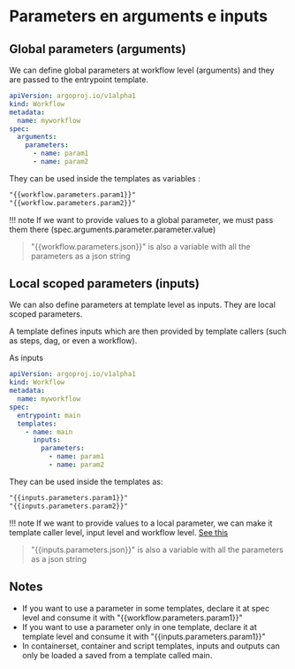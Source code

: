 # Parameters en arguments e inputs

## Global parameters (arguments)

We can define global parameters at workflow level (arguments) and they are passed to the entrypoint template.

```yaml
apiVersion: argoproj.io/v1alpha1
kind: Workflow
metadata:
  name: myworkflow
spec:
  arguments:
    parameters:
      - name: param1
      - name: param2
```

They can be used inside the templates as variables :

```txt
"{{workflow.parameters.param1}}"
"{{workflow.parameters.param2}}"
```

!!! note
If we want to provide values to a global parameter, we must pass them there (spec.arguments.parameter.parameter.value)

> "{{workflow.parameters.json}}" is also a variable with all the parameters as a json string

## Local scoped parameters (inputs)

We can also define parameters at template level as inputs. They are local scoped parameters.

A template defines inputs which are then provided by template callers (such as steps, dag, or even a workflow).

As inputs

```yaml
apiVersion: argoproj.io/v1alpha1
kind: Workflow
metadata:
  name: myworkflow
spec:
  entrypoint: main
  templates:
    - name: main
      inputs:
        parameters:
          - name: param1
          - name: param2
```

They can be used inside the templates as:

```txt
"{{inputs.parameters.param1}}"
"{{inputs.parameters.param2}}"
```

!!! note
If we want to provide values to a local parameter, we can make it template caller level, input level and workflow level. [See this](2-resolved.md)

> "{{inputs.parameters.json}}" is also a variable with all the parameters as a json string

## Notes

- If you want to use a parameter in some templates, declare it at spec level and consume it with "{{workflow.parameters.param1}}"
- If you want to use a parameter only in one template, declare it at template level and consume it with "{{inputs.parameters.param1}}"
- In containerset, container and script templates, inputs and outputs can only be loaded a saved from a template called main.
